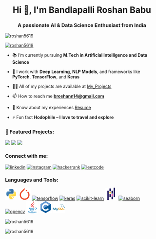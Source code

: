 <h1 align="center">Hi 👋, I'm Bandlapalli Roshan Babu</h1>
<h3 align="center">A passionate AI & Data Science Enthusiast from India</h3>

<p align="left"> <img src="https://komarev.com/ghpvc/?username=roshan5619&label=Profile%20views&color=0e75b6&style=flat" alt="roshan5619" /> </p>

<p align="left"> <a href="https://github.com/ryo-ma/github-profile-trophy"><img src="https://github-profile-trophy.vercel.app/?username=roshan5619" alt="roshan5619" /></a> </p>

- 📚 I’m currently pursuing **M.Tech in Artificial Intelligence and Data Science**

- 🤖 I work with **Deep Learning**, **NLP Models**, and frameworks like **PyTorch**, **TensorFlow**, and **Keras**

- 👨‍💻 All of my projects are available at [My_Projects](https://github.com/roshan5619/Machine-Learning-Techniques)

- 📫 How to reach me **broshann14@gmail.com**

- 📄 Know about my experiences [Resume](https://drive.google.com/file/d/1KL_DboD-vi03eSlZFwwXYkyTUqXX0WWR/view?usp=sharing)

- ⚡ Fun fact **Hodophile – I love to travel and explore**

<h3 align="left">🚀 Featured Projects:</h3>
<p>
  <a href="https://github.com/roshan5619/Machine-Learning-Techniques"><img src="https://img.shields.io/badge/Machine%20Learning-blue?style=for-the-badge&logo=github" /></a>
  <a href="https://github.com/roshan5619/NLP"><img src="https://img.shields.io/badge/NLP%20Projects-red?style=for-the-badge&logo=github" /></a>
  <a href="https://github.com/roshan5619/Deep_Learning"><img src="https://img.shields.io/badge/Deep%20Learning%20CV-yellow?style=for-the-badge&logo=github" /></a>
</p>

<h3 align="left">Connect with me:</h3>
<p align="left">
<a href="https://www.linkedin.com/in/roshan-babu-59602a236/" target="blank"><img align="center" src="https://raw.githubusercontent.com/rahuldkjain/github-profile-readme-generator/master/src/images/icons/Social/linked-in-alt.svg" alt="linkedin" height="30" width="40" /></a>
<a href="https://www.instagram.com/roshan__1408/" target="blank"><img align="center" src="https://raw.githubusercontent.com/rahuldkjain/github-profile-readme-generator/master/src/images/icons/Social/instagram.svg" alt="instagram" height="30" width="40" /></a>
<a href="https://www.hackerrank.com/roshan1822123152" target="blank"><img align="center" src="https://raw.githubusercontent.com/rahuldkjain/github-profile-readme-generator/master/src/images/icons/Social/hackerrank.svg" alt="hackerrank" height="30" width="40" /></a>
<a href="https://leetcode.com/broshann14/" target="blank"><img align="center" src="https://raw.githubusercontent.com/rahuldkjain/github-profile-readme-generator/master/src/images/icons/Social/leet-code.svg" alt="leetcode" height="30" width="40" /></a>
</p>

<h3 align="left">Languages and Tools:</h3>
<p align="left">
  <a href="https://www.python.org" target="_blank" rel="noreferrer"><img src="https://raw.githubusercontent.com/devicons/devicon/master/icons/python/python-original.svg" alt="python" width="40" height="40"/></a>
  <a href="https://pytorch.org/" target="_blank" rel="noreferrer"><img src="https://raw.githubusercontent.com/devicons/devicon/master/icons/pytorch/pytorch-original.svg" alt="pytorch" width="40" height="40"/></a>
  <a href="https://www.tensorflow.org" target="_blank" rel="noreferrer"><img src="https://www.vectorlogo.zone/logos/tensorflow/tensorflow-icon.svg" alt="tensorflow" width="40" height="40"/></a>
  <a href="https://keras.io/" target="_blank" rel="noreferrer"><img src="https://upload.wikimedia.org/wikipedia/commons/a/ae/Keras_logo.svg" alt="keras" width="40" height="40"/></a>
  <a href="https://scikit-learn.org/" target="_blank" rel="noreferrer"><img src="https://upload.wikimedia.org/wikipedia/commons/0/05/Scikit_learn_logo_small.svg" alt="scikit-learn" width="40" height="40"/></a>
  <a href="https://pandas.pydata.org/" target="_blank" rel="noreferrer"><img src="https://raw.githubusercontent.com/devicons/devicon/master/icons/pandas/pandas-original.svg" alt="pandas" width="40" height="40"/></a>
  <a href="https://seaborn.pydata.org/" target="_blank" rel="noreferrer"><img src="https://seaborn.pydata.org/_images/logo-mark-lightbg.svg" alt="seaborn" width="40" height="40"/></a>
  <a href="https://opencv.org/" target="_blank" rel="noreferrer"><img src="https://www.vectorlogo.zone/logos/opencv/opencv-icon.svg" alt="opencv" width="40" height="40"/></a>
  <a href="https://www.java.com" target="_blank" rel="noreferrer"><img src="https://raw.githubusercontent.com/devicons/devicon/master/icons/java/java-original.svg" alt="java" width="40" height="40"/></a>
  <a href="https://www.cprogramming.com/" target="_blank" rel="noreferrer"><img src="https://raw.githubusercontent.com/devicons/devicon/master/icons/c/c-original.svg" alt="c" width="40" height="40"/></a>
  <a href="https://www.mysql.com/" target="_blank" rel="noreferrer"><img src="https://raw.githubusercontent.com/devicons/devicon/master/icons/mysql/mysql-original-wordmark.svg" alt="mysql" width="40" height="40"/></a>
  
</p>

<p><img align="center" src="https://github-readme-stats.vercel.app/api/top-langs?username=roshan5619&show_icons=true&locale=en&layout=compact" alt="roshan5619" /></p>

<p><img align="center" src="https://github-readme-streak-stats.herokuapp.com/?user=roshan5619&" alt="roshan5619" /></p>
